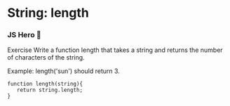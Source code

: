 # String: length

### JS Hero 🥋

Exercise
Write a function length that takes a string and returns the number of characters of the string.

Example: length('sun') should return 3.

    function length(string){
       return string.length;
    }

